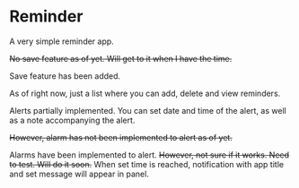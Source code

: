 # Reminder
A very simple reminder app.

~~No save feature as of yet. Will get to it when I have the time.~~

Save feature has been added.

As of right now, just a list where you can add, delete and view reminders.

Alerts partially implemented. You can set date and time of the alert, as well as a note accompanying the alert.

~~However, alarm has not been implemented to alert as of yet.~~

Alarms have been implemented to alert. ~~However, not sure if it works. Need to test. Will do it soon.~~
When set time is reached, notification with app title and set message will appear in panel.





